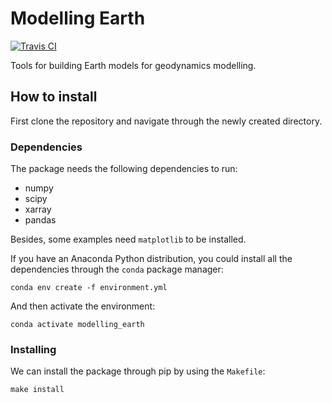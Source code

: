 # Modelling Earth

[![Travis CI](http://img.shields.io/travis/aguspesce/modelling_earth/master.svg?style=flat-square&label=TravisCI)](https://travis-ci.org/aguspesce/modelling_earth)

Tools for building Earth models for geodynamics modelling.


## How to install

First clone the repository and navigate through the newly created directory.

### Dependencies

The package needs the following dependencies to run:

- numpy
- scipy
- xarray
- pandas

Besides, some examples need `matplotlib` to be installed.

If you have an Anaconda Python distribution, you could install all the dependencies
through the `conda` package manager:

```
conda env create -f environment.yml
```

And then activate the environment:

```
conda activate modelling_earth
```

### Installing

We can install the package through pip by using the `Makefile`:

```
make install
```
